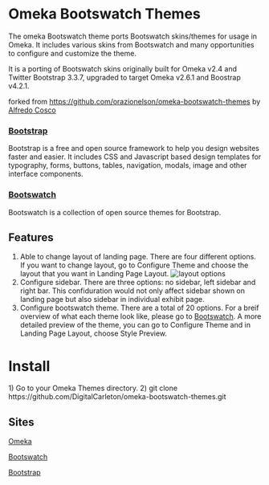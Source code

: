 Omeka Bootswatch Themes
=======================
The omeka Bootswatch theme ports Bootswatch skins/themes for usage in Omeka. It includes various skins from Bootswatch and many opportunities to configure and customize the theme.

It is a porting of Bootswatch skins originally built for Omeka v2.4 and Twitter Bootstrap 3.3.7, upgraded to target Omeka v2.6.1 and Boostrap v4.2.1.

forked from https://github.com/orazionelson/omeka-bootswatch-themes
by [Alfredo Cosco](http://www.nelsonweb.it)


### [Bootstrap](https://getbootstrap.com/)

Bootstrap is a free and open source framework to help you design websites faster and easier. It includes CSS and Javascript based design templates for typography, forms, buttons, tables, navigation, modals, image and other interface components.

### [Bootswatch](https://bootswatch.com/)

Bootswatch is a collection of open source themes for Bootstrap.

<h2>Features</h2>

1. Able to change layout of landing page. There are four different options. If you want to change layout, go to Configure Theme and choose the layout that you want in Landing Page Layout. 
![layout options](omeka-bootswatch-temes/images/layout.png)
2. Configure sidebar. There are three options: no sidebar, left sidebar and right bar. This confiduration would not only affect sidebar shown on landing page but also sidebar in individual exhibit page.
3. Configure bootswatch theme. There are a total of 20 options. For a breif overview of what each theme look like, please go to [Bootswatch](https://bootswatch.com/). A more detailed preview of the theme, you can go to Configure Theme and in Landing Page Layout, choose Style Preview. 

<h1>Install</h1>
1) Go to your Omeka Themes directory.
2) git clone https://github.com/DigitalCarleton/omeka-bootswatch-themes.git

<h2>Sites</h2>

[Omeka](https://omeka.org/)

[Bootswatch](https://bootswatch.com/)

[Bootstrap](https://getbootstrap.com/)
